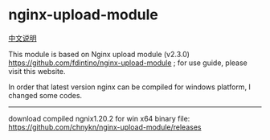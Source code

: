 # nginx-upload-module

[中文说明](https://github.com/chnykn/nginx-upload-module/blob/master/README_CN.md)

This module is based on Nginx upload module (v2.3.0) https://github.com/fdintino/nginx-upload-module
; for use guide, please visit this website.

In order that latest version nginx can be compiled for windows platform, I changed some codes.

-----

download compiled ngnix1.20.2 for win x64 binary file: 
https://github.com/chnykn/nginx-upload-module/releases
